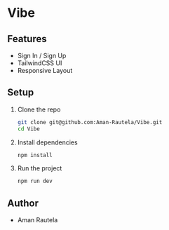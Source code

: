 # Vibe

## Features
- Sign In / Sign Up 
- TailwindCSS UI
- Responsive Layout

## Setup
1. Clone the repo  
   ```bash
   git clone git@github.com:Aman-Rautela/Vibe.git
   cd Vibe
   ```
2. Install dependencies  
   ```bash
   npm install
   ```
3. Run the project  
   ```bash
   npm run dev
   ```

## Author
- Aman Rautela

